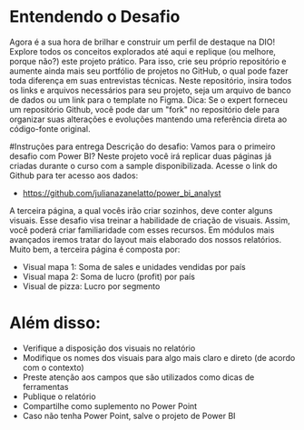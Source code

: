 # Entendendo o Desafio
Agora é a sua hora de brilhar e construir um perfil de destaque na DIO! Explore todos os conceitos explorados até aqui e replique (ou melhore, porque não?) este projeto prático. Para isso, crie seu próprio repositório e aumente ainda mais seu portfólio de projetos no GitHub, o qual pode fazer toda diferença em suas entrevistas técnicas.
Neste repositório, insira todos os links e arquivos necessários para seu projeto, seja um arquivo de banco de dados ou um link para o template no Figma.
Dica: Se o expert forneceu um repositório Github, você pode dar um "fork" no repositório dele para organizar suas alterações e evoluções mantendo uma referência direta ao código-fonte original.

#Instruções para entrega
Descrição do desafio: Vamos para o primeiro desafio com Power BI? Neste projeto você irá replicar duas páginas já criadas durante o curso com a sample disponibilizada. Acesse o link do Github para ter acesso aos dados: 
-	https://github.com/julianazanelatto/power_bi_analyst
  
A terceira página, a qual vocês irão criar sozinhos, deve conter alguns visuais. Esse desafio visa treinar a habilidade de criação de visuais. Assim, você poderá criar familiaridade com esses recursos. Em módulos mais avançados iremos tratar do layout mais elaborado dos nossos relatórios.  
Muito bem, a terceira página é composta por: 
-	Visual mapa 1: Soma de sales e unidades vendidas por país 
-	Visual mapa 2: Soma de lucro (profit) por país 
-	Visual de pizza: Lucro por segmento 

# Além disso: 
-	Verifique a disposição dos visuais no relatório 
-	Modifique os nomes dos visuais para algo mais claro e direto (de acordo com o contexto) 
-	Preste atenção aos campos que são utilizados como dicas de ferramentas  
-	Publique o relatório 
-	Compartilhe como suplemento no Power Point 
-	Caso não tenha Power Point, salve o projeto de Power BI  

